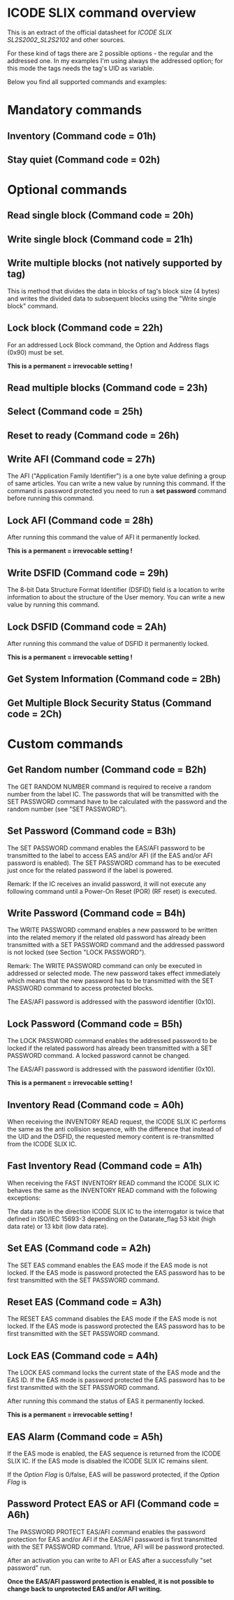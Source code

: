 # ICODE SLIX command overview

This is an extract of the official datasheet for *ICODE SLIX SL2S2002_SL2S2102* and other sources.

For these kind of tags there are 2 possible options - the regular and the addressed one. In my 
examples I'm using always the addressed option; for this mode the tags needs the tag's UID as 
variable.

Below you find all supported commands and examples:

# Mandatory commands

## Inventory (Command code = 01h)

## Stay quiet (Command code = 02h)

# Optional commands

## Read single block (Command code = 20h)

## Write single block (Command code = 21h)

## Write multiple blocks (not natively supported by tag)

This is method that divides the data in blocks of tag's block size (4 bytes) and writes the divided data to 
subsequent blocks using the "Write single block" command.

## Lock block (Command code = 22h)

For an addressed Lock Block command, the Option and Address flags (0x90) must be set.

**This is a permanent = irrevocable setting !**

## Read multiple blocks (Command code = 23h)

## Select (Command code = 25h)

## Reset to ready (Command code = 26h)

## Write AFI (Command code = 27h)

The AFI ("Application Family Identifier") is a one byte value defining a group of same articles. You can write 
a new value by running this command. If the command is password protected you need to run a **set password** command 
before running this command.

## Lock AFI (Command code = 28h)

After running this command the value of AFI it permanently locked.

**This is a permanent = irrevocable setting !**

## Write DSFID (Command code = 29h)

The 8-bit Data Structure Format Identifier (DSFID) field is a location to write information to about the structure 
of the User memory. You can write a new value by running this command.

## Lock DSFID (Command code = 2Ah)

After running this command the value of DSFID it permanently locked.

**This is a permanent = irrevocable setting !**

## Get System Information (Command code = 2Bh)

## Get Multiple Block Security Status (Command code = 2Ch)

# Custom commands

## Get Random number (Command code = B2h)

The GET RANDOM NUMBER command is required to receive a random number from the label IC. 
The passwords that will be transmitted with the SET PASSWORD command have to be 
calculated with the password and the random number (see "SET PASSWORD").

## Set Password (Command code = B3h)

The SET PASSWORD command enables the EAS/AFI password to be transmitted to the label 
to access EAS and/or AFI (if the EAS and/or AFI password is enabled). The SET PASSWORD 
command has to be executed just once for the related password if the label is powered.

Remark: If the IC receives an invalid password, it will not execute any following command 
until a Power-On Reset (POR) (RF reset) is executed.

## Write Password (Command code = B4h)

The WRITE PASSWORD command enables a new password to be written into the related memory 
if the related old password has already been transmitted with a SET PASSWORD command and 
the addressed password is not locked (see Section "LOCK PASSWORD").

Remark: The WRITE PASSWORD command can only be executed in addressed or selected mode. 
The new password takes effect immediately which means that the new password has to be 
transmitted with the SET PASSWORD command to access protected blocks.

The EAS/AFI password is addressed with the password identifier (0x10).

## Lock Password (Command code = B5h)

The LOCK PASSWORD command enables the addressed password to be locked if the related 
password has already been transmitted with a SET PASSWORD command. A locked password 
cannot be changed.

The EAS/AFI password is addressed with the password identifier (0x10).

**This is a permanent = irrevocable setting !**

## Inventory Read (Command code = A0h)

When receiving the INVENTORY READ request, the ICODE SLIX IC performs the same as the 
anti collision sequence, with the difference that instead of the UID and the DSFID, 
the requested memory content is re-transmitted from the ICODE SLIX IC.

## Fast Inventory Read (Command code = A1h)

When receiving the FAST INVENTORY READ command the ICODE SLIX IC behaves the same as the 
INVENTORY READ command with the following exceptions:

The data rate in the direction ICODE SLIX IC to the interrogator is twice that defined 
in ISO/IEC 15693-3 depending on the Datarate_flag 53 kbit (high data rate) or 13 kbit 
(low data rate).

## Set EAS (Command code = A2h)

The SET EAS command enables the EAS mode if the EAS mode is not locked. If the EAS mode 
is password protected the EAS password has to be first transmitted with the SET PASSWORD 
command.

## Reset EAS (Command code = A3h)

The RESET EAS command disables the EAS mode if the EAS mode is not locked. If the EAS 
mode is password protected the EAS password has to be first transmitted with the SET 
PASSWORD command.

## Lock EAS (Command code = A4h)

The LOCK EAS command locks the current state of the EAS mode and the EAS ID. If the EAS 
mode is password protected the EAS password has to be first transmitted with the SET 
PASSWORD command.

After running this command the status of EAS it permanently locked.

**This is a permanent = irrevocable setting !**

## EAS Alarm (Command code = A5h)

If the EAS mode is enabled, the EAS sequence is returned from the ICODE SLIX IC.
If the EAS mode is disabled the ICODE SLIX IC remains silent.


If the *Option Flag* is 0/false, EAS will be password protected, if the *Option Flag* is
## Password Protect EAS or AFI (Command code = A6h)

The PASSWORD PROTECT EAS/AFI command enables the password protection for EAS and/or AFI
if the EAS/AFI password is first transmitted with the SET PASSWORD command.
1/true, AFI will be password protected.

After an activation you can write to AFI or EAS after a successfully "set password" run.

**Once the EAS/AFI password protection is enabled, it is not possible to change back to 
unprotected EAS and/or AFI writing.**

## 




